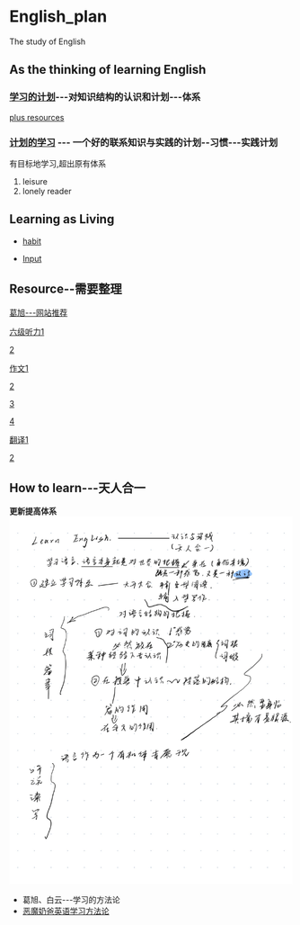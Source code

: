 # English_plan
The study of English

## As the thinking of learning English
### [学习的计划](./Structed%20learning/summary.md)---对知识结构的认识和计划---体系
[plus resources](./Structed%20learning/resources.md)
### [计划的学习](./Plans/plans-for-learning.md) --- 一个好的联系知识与实践的计划--习惯---实践计划
有目标地学习,超出原有体系

1. leisure
2. lonely reader

## Learning as Living
* [habit](./learning_as_living/habit.md)

* [Input](./learning_as_living/input_a_lot.md)
## Resource--需要整理
[葛旭---网站推荐](https://www.bilibili.com/video/BV17Q4y1C72Q)

[六级听力1](https://www.bilibili.com/video/BV1Mw4m117uV/)

[2](https://www.bilibili.com/video/BV1cr4y1c7nZ?)


[作文1](https://www.bilibili.com/video/BV1LU4y1T7JR/)

[2](https://www.bilibili.com/video/BV1sfJwzJEZH/)

[3](https://www.bilibili.com/video/BV1DWM7zuE7K/)

[4](https://www.bilibili.com/video/BV1Pt7UzgEBv/)

[翻译1](https://www.bilibili.com/video/BV1Gw4m1X7db/?share_source=copy_web&vd_source=c0f224789c5516d8576f3dd9deb8b8df)

[2](https://www.bilibili.com/video/BV11T4y197gV/)

## How to learn---天人合一
**更新提高体系**
![page12](./pictures/Page12.jpg)

* 葛旭、白云---学习的方法论
* [恶魔奶爸英语学习方法论](https://www.bilibili.com/video/BV1M4411u75G)
